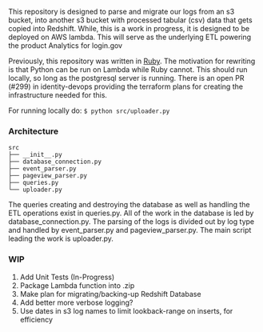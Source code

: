 This repository is designed to parse and migrate our logs from an s3 bucket,
into another s3 bucket with processed tabular (csv) data that gets copied into
Redshift. While, this is a work in progress, it is designed to be deployed on
AWS lambda. This will serve as the underlying ETL powering the product Analytics
for login.gov


Previously, this repository was written in [Ruby](https://github.com/18F/identity-redshift).
The motivation for rewriting is that Python can be run on Lambda while Ruby cannot.
This should run locally, so long as the postgresql server is running.
There is an open PR (#299) in identity-devops providing the terraform plans for
creating the infrastructure needed for this.

For running locally do:
`$ python src/uploader.py`


 ### Architecture

 ```
 src
├── __init__.py
├── database_connection.py
├── event_parser.py
├── pageview_parser.py
├── queries.py
└── uploader.py
```

The queries creating and destroying the database as well as handling the ETL operations
exist in queries.py. All of the work in the database is led by database_connection.py.
The parsing of the logs is divided out by log type and handled by event_parser.py
and pageview_parser.py. The main script leading the work is uploader.py.

### WIP
1. Add Unit Tests (In-Progress)
2. Package Lambda function into .zip
3. Make plan for migrating/backing-up Redshift Database
4. Add better more verbose logging?
5. Use dates in s3 log names to limit lookback-range on inserts, for efficiency
